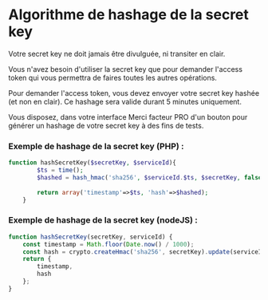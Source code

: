 # Algorithme de hashage de la secret key

Votre secret key ne doit jamais être divulguée, ni transiter en clair.

Vous n'avez besoin d'utiliser la secret key que pour demander l'access token qui vous permettra de faires toutes les autres opérations.

Pour demander l'access token, vous devez envoyer votre secret key hashée (et non en clair). Ce hashage sera valide durant 5 minutes uniquement.

Vous disposez, dans votre interface Merci facteur PRO d'un bouton pour générer un hashage de votre secret key à des fins de tests.

### Exemple de hashage de la secret key (PHP) :
```php
function hashSecretKey($secretKey, $serviceId){
        $ts = time();
        $hashed = hash_hmac('sha256', $serviceId.$ts, $secretKey, false);
        
        return array('timestamp'=>$ts, 'hash'=>$hashed);
    }
 ```
 
 ### Exemple de hashage de la secret key (nodeJS) :
```javascript
function hashSecretKey(secretKey, serviceId) {
    const timestamp = Math.floor(Date.now() / 1000);
    const hash = crypto.createHmac('sha256', secretKey).update(serviceId + timestamp).digest('hex');
    return {
        timestamp,
        hash
    };
}
 ```
